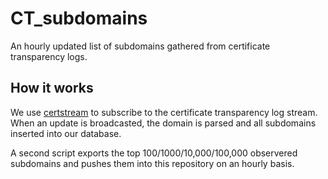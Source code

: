 # CT_subdomains
An hourly updated list of subdomains gathered from certificate transparency logs. 

## How it works
We use [certstream](https://github.com/CaliDog/certstream-python/) to subscribe to the certificate transparency log stream. When an update is broadcasted, the domain is parsed and all subdomains inserted into our database.

A second script exports the top 100/1000/10,000/100,000 observered subdomains and pushes them into this repository on an hourly basis.

